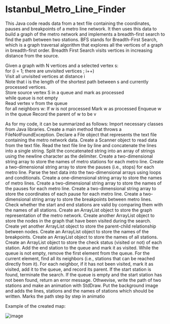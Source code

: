 # Istanbul_Metro_Line_Finder

This Java code reads data from a text file containing the coordinates, pauses and breakpoints of a metro line  network. It then uses this data to build a graph of the metro network and implements a breadth-first search to find the path between two stations. BFS stands for Breadth-First Search, which is a graph traversal algorithm that explores all the vertices of a graph in breadth-first order. Breadth First Search visits vertices in increasing distance from the source.  

Given a graph with N vertices and a selected vertex s:  
for (i = 1; there are unvisited vertices ; i++)  
    Visit all unvisited vertices at distance i  
Note that i is the length of the shortest path between s and currently processed vertices.  
Store source vertex S in a queue and mark as processed  
while queue is not empty   
    Read vertex v from the queue  
    for all neighbors w:
    If w is not processed
        Mark w as processed
        Enqueue w in the queue
        Record the parent of w to be v
        
As for my code, it can be summarized as follows:
Import necessary classes from Java libraries.
Create a main method that throws a FileNotFoundException.
Declare a File object that represents the text file containing the metro network data.
Create a Scanner object to read data from the text file.
Read the text file line by line and concatenate the lines into a single string.
Split the concatenated string into an array of strings using the newline character as the delimiter.
Create a two-dimensional string array to store the names of metro stations for each metro line.
Create a two-dimensional string array to store the pauses (i.e., stops) for each metro line.
Parse the text data into the two-dimensional arrays using loops and conditionals.
Create a one-dimensional string array to store the names of metro lines.
Create a two-dimensional string array to store the names of the pauses for each metro line.
Create a two-dimensional string array to store the coordinates of each pause for each metro line.
Create a two-dimensional string array to store the breakpoints between metro lines.
Check whether the start and end stations are valid by comparing them with the names of all stations.
Create an ArrayList object to store the graph representation of the metro network.
Create another ArrayList object to store the nodes in the graph that have been visited during the search.
Create yet another ArrayList object to store the parent-child relationship between nodes.
Create an ArrayList object to store the names of the breakpoints.
Create an ArrayList object to store the names of all stations.
Create an ArrayList object to store the check status (visited or not) of each station.
Add the end station to the queue and mark it as visited.
While the queue is not empty, remove the first element from the queue.
For the current element, find all its neighbors (i.e., stations that can be reached directly from it).
For each neighbor, if it has not been visited, mark it as visited, add it to the queue, and record its parent.
If the start station is found, terminate the search.
If the queue is empty and the start station has not been found, return an error message. 
Othwevise, write the path of two stations and make an animation with StdDraw.
Put the background image and adds the lines, stations and the names of stations which should be written.
Marks the path step by step in animatio

Example of the created map:


![image](https://github.com/kerembozkurt2002/Istanbul_Metro_Line_Finder/assets/157289283/ee55f161-b543-4b84-8c30-f8c94225e033)



